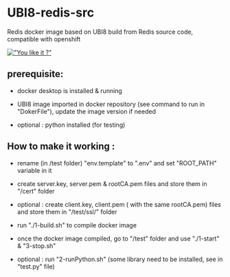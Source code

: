 # UBI8-redis-src

Redis docker image based on UBI8 build from Redis source code, compatible with openshift

[!["You like it ?"](https://www.buymeacoffee.com/assets/img/custom_images/orange_img.png)](https://www.buymeacoffee.com/sorriso)

## prerequisite:

- docker desktop is installed & running

- UBI8 image imported in docker repository (see command to run in "DokerFile"), update the image version if needed

- optional : python installed (for testing)

## How to make it working :

- rename (in /test folder) "env.template" to ".env" and set "ROOT_PATH" variable in it

- create server.key, server.pem & rootCA.pem files and store them in "/cert" folder

- optional : create client.key, client.pem ( with the same rootCA.pem) files and store them in "/test/ssl/" folder

- run "./1-build.sh" to compile docker image

- once the docker image compiled, go to "/test" folder and use "./1-start" & "3-stop.sh"

- optional : run "2-runPython.sh" (some library need to be installed, see in "test.py" file)
